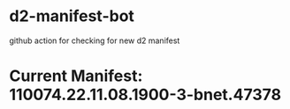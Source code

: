# d2-manifest-bot
github action for checking for new d2 manifest

# Current Manifest: 110074.22.11.08.1900-3-bnet.47378